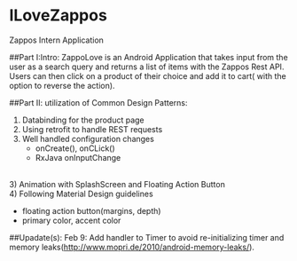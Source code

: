 # ILoveZappos
Zappos Intern Application

##Part I:Intro:
   ZappoLove is an Android Application that takes input from the user as a search query and returns a list of items with the Zappos Rest API.
   Users can then click on a product of their choice and add it to cart( with the option to reverse the action). 

##Part II: utilization of Common Design Patterns: 
1) Databinding for the product page <br />
2) Using retrofit to handle REST requests<br />
5) Well handled configuration changes<br/>
   * onCreate(), onCLick()
   * RxJava onInputChange

<br/>3) Animation with SplashScreen and Floating Action Button<br />
4) Following Material Design guidelines
   * floating action button(margins, depth)
   * primary color, accent color

##Upadate(s):
  Feb 9: Add handler to Timer to avoid re-initializing timer and memory leaks(http://www.mopri.de/2010/android-memory-leaks/).
